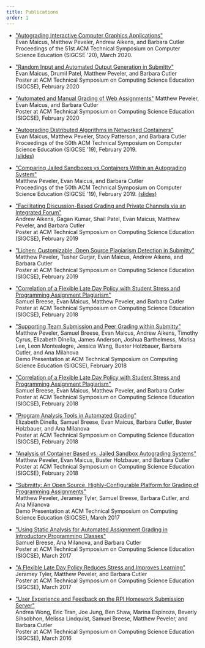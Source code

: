 ```yaml
---
title: Publications
order: 1
---
```




* ["Autograding Interactive Computer Graphics Applications"](https://github.com/Submitty/publications/raw/master/2020_SIGCSE_Grading_Computer_Graphics/2020_SIGCSE_Grading_Computer_Graphics.pdf)  
Evan Maicus, Matthew Peveler, Andrew Aikens, and Barbara Cutler  
Proceedings of the 51st ACM Technical Symposium on Computer Science Education (SIGCSE '20), March 2020.


* ["Random Input and Automated Output Generation in Submitty"](https://github.com/Submitty/publications/raw/master/2020_SIGCSE_Random_Input/2020_SIGCSE_Random_Input.pdf)  
Evan Maicus,  Drumil Patel, Matthew Peveler, and Barbara Cutler  
Poster at ACM Technical Symposium on Computing Science Education (SIGCSE), February 2020


* ["Automated and Manual Grading of Web Assignments"](https://github.com/Submitty/publications/raw/master/2020_SIGCSE_Grading_Web_Assignments/2020_SIGCSE_Grading_Web_Assignments.pdf)
Matthew Peveler, Evan Maicus, and Barbara Cutler  
Poster at ACM Technical Symposium on Computing Science Education (SIGCSE), February 2020


* ["Autograding Distributed Algorithms in Networked Containers"](https://github.com/Submitty/publications/raw/master/2019_SIGCSE_Grading_Networked_Applications/2019_SIGCSE_Grading_Networked_Applications.pdf)  
Evan Maicus, Matthew Peveler, Stacy Patterson, and Barbara Cutler  
Proceedings of the 50th ACM Technical Symposium on Computer Science Education (SIGCSE '19), February 2019.  
[(slides)](https://github.com/Submitty/publications/raw/master/2019_SIGCSE_Grading_Networked_Applications/2019_SIGCSE_Grading_Networked_Applications_SLIDES.pdf)  


* ["Comparing Jailed Sandboxes vs Containers Within an Autograding System"](https://github.com/Submitty/publications/raw/master/2019_SIGCSE_Sandbox_vs_Docker/2019_SIGCSE_Sandbox_vs_Docker.pdf)  
Matthew Peveler, Evan Maicus, and Barbara Cutler  
Proceedings of the 50th ACM Technical Symposium on Computer Science Education (SIGCSE '19), February 2019.
[(slides)](https://github.com/Submitty/publications/raw/master/2019_SIGCSE_Sandbox_vs_Docker/2019_SIGCSE_Sandbox_vs_Docker_slides.pdf)


* ["Facilitating Discussion-Based Grading and Private Channels via an Integrated Forum"](https://github.com/Submitty/publications/raw/master/2019_SIGCSE_Discussion_Forum/2019_SIGCSE_Discussion_Forum.pdf)  
Andrew Aikens, Gagan Kumar, Shail Patel, Evan Maicus, Matthew Peveler, and Barbara Cutler  
Poster at ACM Technical Symposium on Computing Science Education (SIGCSE), February 2019


* ["Lichen: Customizable, Open Source Plagiarism Detection in Submitty"](https://github.com/Submitty/publications/raw/master/2019_SIGCSE_Lichen_Plagiarism_Detection/2019_SIGCSE_Lichen_Plagiarism_Detection.pdf)  
Matthew Peveler, Tushar Gurjar, Evan Maicus, Andrew Aikens, and Barbara Cutler  
Poster at ACM Technical Symposium on Computing Science Education (SIGCSE), February 2019



* ["Correlation of a Flexible Late Day Policy with Student Stress and Programming Assignment Plagiarism"](https://github.com/Submitty/publications/raw/master/2018_SIGCSE_poster_breese_et_al/Poster.pdf)   
  Samuel Breese, Evan Maicus, Matthew Peveler, and Barbara Cutler   
  Poster at ACM Technical Symposium on Computing Science Education (SIGCSE), February 2018  


* ["Supporting Team Submission and Peer Grading within Submitty"](https://github.com/Submitty/publications/raw/master/2018_SIGCSE_demo_peveler_et_al/SIGCSE%202018%20Submitty%20Demo%20Presentation.pdf)  
  Matthew Peveler, Samuel Breese, Evan Maicus, Andrew Aikens, Timothy Cyrus, Elizabeth Dinella, James Anderson, Joshua Barthelmess, Marisa Lee, Leon Montealegre, Jessica Wang, Buster Holzbauer, Barbara Cutler, and Ana Milanova   
  Demo Presentation at ACM Technical Symposium on Computing Science Education (SIGCSE), February 2018


* ["Correlation of a Flexible Late Day Policy with Student Stress and Programming Assignment Plagiarism"](https://github.com/Submitty/publications/raw/master/2018_SIGCSE_poster_breese_et_al/Poster.pdf)   
  Samuel Breese, Evan Maicus, Matthew Peveler, and Barbara Cutler   
  Poster at ACM Technical Symposium on Computing Science Education (SIGCSE), February 2018  


* ["Program Analysis Tools in Automated Grading"](https://github.com/Submitty/publications/raw/master/2018_SIGCSE_poster_dinella_et_al/Poster.pdf)  
  Elizabeth Dinella, Samuel Breese, Evan Maicus, Barbara Cutler, Buster Holzbauer, and Ana Milanova   
  Poster at ACM Technical Symposium on Computing Science Education (SIGCSE), February 2018   


* ["Analysis of Container Based vs. Jailed Sandbox Autograding Systems"](https://github.com/Submitty/publications/raw/master/2018_SIGCSE_poster_peveler_et_al/Poster.pdf)   
  Matthew Peveler, Evan Maicus, Buster Holzbauer, and Barbara Cutler   
  Poster at ACM Technical Symposium on Computing Science Education (SIGCSE), February 2018   


* ["Submitty: An Open Source, Highly-Configurable Platform for Grading of Programming Assignments"](https://github.com/Submitty/Tutorial/raw/master/presentation/Submitty%20Demo%20SIGCSE%20March%2010%202017.pdf)  
  Matthew Peveler, Jeramey Tyler, Samuel Breese, Barbara Cutler, and Ana Milanova  
  Demo Presentation at ACM Technical Symposium on Computing Science Education (SIGCSE), March 2017



* ["Using Static Analysis for Automated Assignment Grading in Introductory Programming Classes"](https://github.com/Submitty/publications/raw/master/2017_SIGCSE_poster_breese_et_al/Poster.pdf)  
  Samuel Breese, Ana Milanova, and Barbara Cutler  
  Poster at ACM Technical Symposium on Computing Science Education (SIGCSE), March 2017


* ["A Flexible Late Day Policy Reduces Stress and Improves Learning"](https://github.com/Submitty/publications/raw/master/2017_SIGCSE_poster_tyler_et_al/Poster.pdf)  
  Jeramey Tyler, Matthew Peveler, and Barbara Cutler  
  Poster at ACM Technical Symposium on Computing Science Education (SIGCSE), March 2017


* ["User Experience and Feedback on the RPI Homework Submission Server"](https://github.com/Submitty/publications/raw/master/2016_SIGCSE_poster_wong_et_al/final_poster.pdf)  
  Andrea Wong, Eric Tran, Joe Jung, Ben Shaw, Marina Espinoza, Beverly Sihsobhon, Melissa Lindquist, Samuel Breese, Matthew Peveler, and Barbara Cutler  
  Poster at ACM Technical Symposium on Computing Science Education (SIGCSE), March 2016